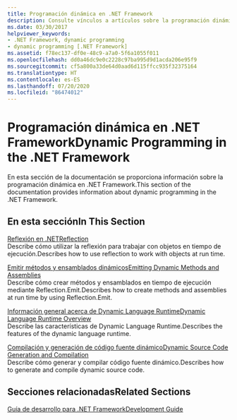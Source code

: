 ```yaml
---
title: Programación dinámica en .NET Framework
description: Consulte vínculos a artículos sobre la programación dinámica en .NET. Los artículos cubren la reflexión, emiten métodos y ensamblados dinámicos, y mucho más.
ms.date: 03/30/2017
helpviewer_keywords:
- .NET Framework, dynamic programming
- dynamic programming [.NET Framework]
ms.assetid: f78ec137-df0e-48c9-a7a0-5f6a1055f011
ms.openlocfilehash: dd0a46dc9e0c2228c97ba995d9d1acda206e95f9
ms.sourcegitcommit: cf5a800a33de64d0aad6d115ffcc935f32375164
ms.translationtype: HT
ms.contentlocale: es-ES
ms.lasthandoff: 07/20/2020
ms.locfileid: "86474012"
---
```

# <a name="dynamic-programming-in-the-net-framework"></a><span data-ttu-id="8f004-104">Programación dinámica en .NET Framework</span><span class="sxs-lookup"><span data-stu-id="8f004-104">Dynamic Programming in the .NET Framework</span></span>
<span data-ttu-id="8f004-105">En esta sección de la documentación se proporciona información sobre la programación dinámica en .NET Framework.</span><span class="sxs-lookup"><span data-stu-id="8f004-105">This section of the documentation provides information about dynamic programming in the .NET Framework.</span></span>  
  
## <a name="in-this-section"></a><span data-ttu-id="8f004-106">En esta sección</span><span class="sxs-lookup"><span data-stu-id="8f004-106">In This Section</span></span>  
 [<span data-ttu-id="8f004-107">Reflexión en .NET</span><span class="sxs-lookup"><span data-stu-id="8f004-107">Reflection</span></span>](reflection.md)  
 <span data-ttu-id="8f004-108">Describe cómo utilizar la reflexión para trabajar con objetos en tiempo de ejecución.</span><span class="sxs-lookup"><span data-stu-id="8f004-108">Describes how to use reflection to work with objects at run time.</span></span>  
  
 [<span data-ttu-id="8f004-109">Emitir métodos y ensamblados dinámicos</span><span class="sxs-lookup"><span data-stu-id="8f004-109">Emitting Dynamic Methods and Assemblies</span></span>](emitting-dynamic-methods-and-assemblies.md)  
 <span data-ttu-id="8f004-110">Describe cómo crear métodos y ensamblados en tiempo de ejecución mediante Reflection.Emit.</span><span class="sxs-lookup"><span data-stu-id="8f004-110">Describes how to create methods and assemblies at run time by using Reflection.Emit.</span></span>  
  
 [<span data-ttu-id="8f004-111">Información general acerca de Dynamic Language Runtime</span><span class="sxs-lookup"><span data-stu-id="8f004-111">Dynamic Language Runtime Overview</span></span>](dynamic-language-runtime-overview.md)  
 <span data-ttu-id="8f004-112">Describe las características de Dynamic Language Runtime.</span><span class="sxs-lookup"><span data-stu-id="8f004-112">Describes the features of the dynamic language runtime.</span></span>  
  
 [<span data-ttu-id="8f004-113">Compilación y generación de código fuente dinámico</span><span class="sxs-lookup"><span data-stu-id="8f004-113">Dynamic Source Code Generation and Compilation</span></span>](dynamic-source-code-generation-and-compilation.md)  
 <span data-ttu-id="8f004-114">Describe cómo generar y compilar código fuente dinámico.</span><span class="sxs-lookup"><span data-stu-id="8f004-114">Describes how to generate and compile dynamic source code.</span></span>  
  
## <a name="related-sections"></a><span data-ttu-id="8f004-115">Secciones relacionadas</span><span class="sxs-lookup"><span data-stu-id="8f004-115">Related Sections</span></span>  
 [<span data-ttu-id="8f004-116">Guía de desarrollo para .NET Framework</span><span class="sxs-lookup"><span data-stu-id="8f004-116">Development Guide</span></span>](../development-guide.md)  
